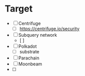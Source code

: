 

# Target

- [ ] Centrifuge 
  - [ ] https://centrifuge.io/security
- [ ] Subquery network
  - [ ] 
- [ ] Polkadot
  - [ ] substrate
- [ ] Parachain
- [ ] Moonbeam
- [ ]  